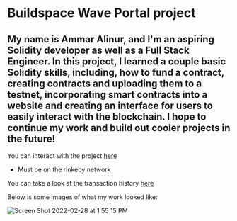 # Buildspace Wave Portal project

## My name is Ammar Alinur, and I'm an aspiring Solidity developer as well as a Full Stack Engineer. In this project, I learned a couple basic Solidity skills, including, how to fund a contract, creating contracts and uploading them to a testnet, incorporating smart contracts into a website and creating an interface for users to easily interact with the blockchain. I hope to continue my work and build out cooler projects in the future!

You can interact with the project [here](https://waveportal-starter-project.aammaarr.repl.co/?)
* Must be on the rinkeby network


You can take a look at the transaction history [here](https://rinkeby.etherscan.io/address/0xdcabfa3e2256a9401723ca85341b301bb89d078d)

Below is some images of what my work looked like: 

![Screen Shot 2022-02-28 at 1 55 15 PM](https://user-images.githubusercontent.com/59621105/156065038-70225625-71fd-45f0-8b21-2b6af7bc980b.png)
